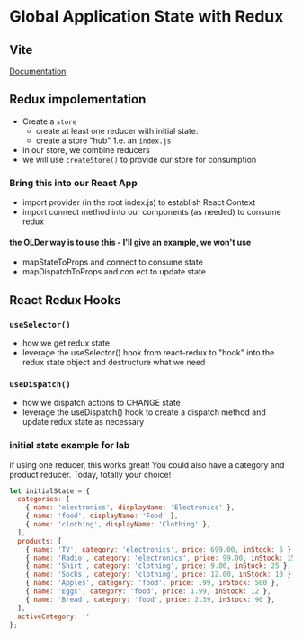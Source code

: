# Global Application State with Redux

## Vite

[Documentation](https://vitejs.dev/guide/)

## Redux impolementation

- Create a `store`
  - create at least one reducer with initial state.
  - create a store "hub" 1.e. an `index.js`
- in our store, we combine reducers
- we will use `createStore()` to provide our store for consumption

### Bring this into our React App

- import provider (in the root index.js) to establish React Context
- import connect method into our components (as needed) to consume redux

#### the OLDer way is to use this - I'll give an example, we won't use
- mapStateToProps and connect to consume state
- mapDispatchToProps and con ect to update state

## React Redux Hooks

### `useSelector()`

- how we get redux state
- leverage the useSelector() hook from react-redux to "hook" into the redux state object and destructure what we need

### `useDispatch()`

- how we dispatch actions to CHANGE state
- leverage the useDispatch() hook to create a dispatch method and update redux state as necessary

### initial state example for lab

if using one reducer, this works great!  You could also have a category and product reducer.  Today, totally your choice!

```js
let initialState = {
  categories: [
    { name: 'electronics', displayName: 'Electronics' },
    { name: 'food', displayName: 'Food' },
    { name: 'clothing', displayName: 'Clothing' },
  ],
  products: [
    { name: 'TV', category: 'electronics', price: 699.00, inStock: 5 },
    { name: 'Radio', category: 'electronics', price: 99.00, inStock: 15 },
    { name: 'Shirt', category: 'clothing', price: 9.00, inStock: 25 },
    { name: 'Socks', category: 'clothing', price: 12.00, inStock: 10 },
    { name: 'Apples', category: 'food', price: .99, inStock: 500 },
    { name: 'Eggs', category: 'food', price: 1.99, inStock: 12 },
    { name: 'Bread', category: 'food', price: 2.39, inStock: 90 },
  ],
  activeCategory: ''
};
```
